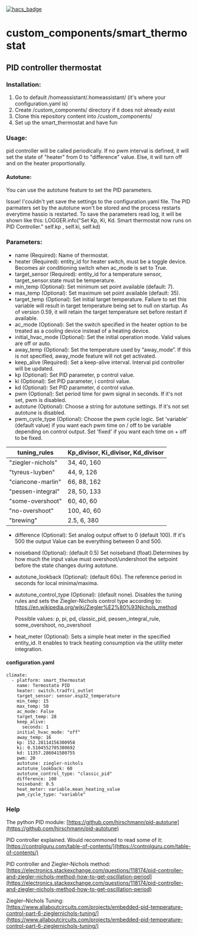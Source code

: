 [![hacs_badge](https://img.shields.io/badge/HACS-Custom-orange.svg?style=for-the-badge)](https://github.com/custom-components/hacs)

# custom_components/smart_thermostat

## PID controller thermostat

### Installation:
1. Go to <conf-dir> default /homeassistant/.homeassistant/ (it's where your configuration.yaml is)
2. Create <conf-dir>/custom_components/ directory if it does not already exist
3. Clone this repository content into <conf-dir>/custom_components/
4. Set up the smart_thermostat and have fun

### Usage:
pid controller will be called periodically.
If no pwm interval is defined, it will set the state of "heater" from 0 to "difference" value. Else, it will turn off and on the heater proportionally.

#### Autotune:
You can use the autotune feature to set the PID parameters.

Issue! I'couldn't yet save the settings to the configuration.yaml file.
The PID parmaters set by the autotune won't be stored and the process restarts everytime hassio is restarted.
To save the parameters read log, it will be shown like this:
LOGGER.info("Set Kp, Ki, Kd. Smart thermostat now runs on PID Controller." self.kp , self.ki, self.kd)

### Parameters:

* name (Required): Name of thermostat.
* heater (Required): entity_id for heater switch, must be a toggle device. Becomes air conditioning switch when ac_mode is set to True.
* target_sensor (Required): entity_id for a temperature sensor, target_sensor.state must be temperature.
* min_temp (Optional): Set minimum set point available (default: 7).
* max_temp (Optional): Set maximum set point available (default: 35).
* target_temp (Optional): Set initial target temperature. Failure to set this variable will result in target temperature being set to null on startup. As of version 0.59, it will retain the target temperature set before restart if available.
* ac_mode (Optional): Set the switch specified in the heater option to be treated as a cooling device instead of a heating device.
* initial_hvac_mode (Optional): Set the initial operation mode. Valid values are off or auto.
* away_temp (Optional): Set the temperature used by “away_mode”. If this is not specified, away_mode feature will not get activated. 
* keep_alive (Required): Set a keep-alive interval. Interval pid controller will be updated.
* kp (Optional): Set PID parameter, p control value.
* ki (Optional): Set PID parameter, i control value.
* kd (Optional): Set PID parameter, d control value.
* pwm (Optional): Set period time for pwm signal in seconds. If it's not set, pwm is disabled.
* autotune (Optional): Choose a string for autotune settings.  If it's not set autotune is disabled.
* pwm_cycle_type (Optional): Choose the pwm cycle logic. Set 'variable' (default value) if you want each pwm time on / off to be variable depending on control output. Set 'fixed' if you want each time on + off to be fixed.

tuning_rules | Kp_divisor, Ki_divisor, Kd_divisor
------------ | -------------
"ziegler-nichols" | 34, 40, 160
"tyreus-luyben" | 44,  9, 126
"ciancone-marlin" | 66, 88, 162
"pessen-integral" | 28, 50, 133
"some-overshoot" | 60, 40,  60
"no-overshoot" | 100, 40,  60
"brewing" | 2.5, 6, 380

* difference (Optional): Set analog output offset to 0 (default 100). If it's 500 the output Value can be everything between 0 and 500.
* noiseband (Optional): (default 0.5) Set noiseband (float).Determines by how much the input value must overshoot/undershoot the setpoint before the state changes during autotune.
* autotune_lookback (Optional): (default 60s). The reference period in seconds for local minima/maxima.
* autotune_control_type (Optional): (default none). Disables the
tuning rules and sets the Ziegler-Nichols control type     according to: https://en.wikipedia.org/wiki/Ziegler%E2%80%93Nichols_method
  
  Possible values: p, pi, pd, classic_pid, pessen_integral_rule, 
                    some_overshoot, no_overshoot 
* heat_meter (Optional): Sets a simple heat meter in the specified entity_id. It enables to track heating consumption via the utility meter integration.

#### configuration.yaml
```
climate:
  - platform: smart_thermostat
    name: Termostato PID
    heater: switch.tradfri_outlet
    target_sensor: sensor.esp32_temperature
    min_temp: 15
    max_temp: 50
    ac_mode: False
    target_temp: 28
    keep_alive:
      seconds: 1
    initial_hvac_mode: "off"
    away_temp: 16
    kp: 152.28114156300958
    ki: 0.5104552705380692
    kd: 11357.286041580755
    pwm: 20
    autotune: ziegler-nichols
    autotune_lookback: 60
    autotune_control_type: "classic_pid"
    difference: 100
    noiseband: 0.5
    heat_meter: variable.mean_heating_value
    pwm_cycle_type: "variable"
```
### Help

The python PID module:
[https://github.com/hirschmann/pid-autotune](https://github.com/hirschmann/pid-autotune)

PID controller explained. Would recommoned to read some of it:
[https://controlguru.com/table-of-contents/](https://controlguru.com/table-of-contents/)

PID controller and Ziegler-Nichols method:
[https://electronics.stackexchange.com/questions/118174/pid-controller-and-ziegler-nichols-method-how-to-get-oscillation-period](https://electronics.stackexchange.com/questions/118174/pid-controller-and-ziegler-nichols-method-how-to-get-oscillation-period)

Ziegler–Nichols Tuning:
[https://www.allaboutcircuits.com/projects/embedded-pid-temperature-control-part-6-zieglernichols-tuning/](https://www.allaboutcircuits.com/projects/embedded-pid-temperature-control-part-6-zieglernichols-tuning/)
